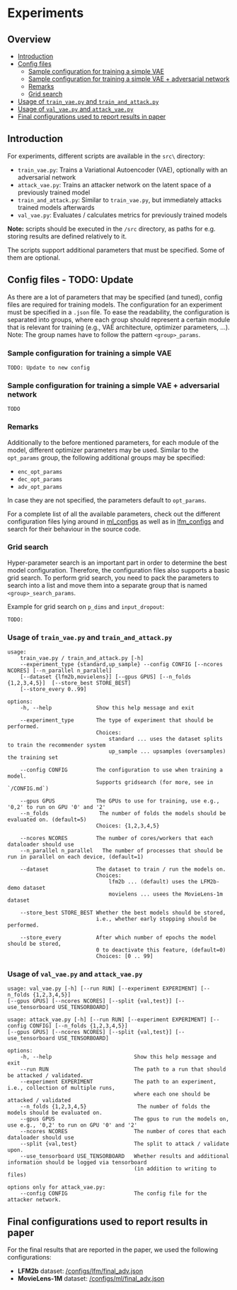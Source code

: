 # Experiments

## Overview

- [Introduction](#introduction)
- [Config files](#config-files)
    - [Sample configuration for training a simple VAE](#sample-configuration-for-training-a-simple-vae)
    - [Sample configuration for training a simple VAE + adversarial network](#sample-configuration-for-training-a-simple-vae--adversarial-network)
    - [Remarks](#remarks)
    - [Grid search](#grid-search)
- [Usage of ```train_vae.py``` and ```train_and_attack.py```](#usage-of-train_vaepy-and-train_and_attackpy)
- [Usage of ```val_vae.py``` and ```attack_vae.py```](#usage-of-val_vaepy-and-attack_vaepy)
- [Final configurations used to report results in paper](#final-configurations-used-to-report-results-in-paper)

## Introduction

For experiments, different scripts are available in the ```src\``` directory:

- ```train_vae.py```: Trains a Variational Autoencoder (VAE), optionally with an adversarial network
- ```attack_vae.py```: Trains an attacker network on the latent space of a previously trained model
- ```train_and_attack.py```: Similar to ```train_vae.py```, but immediately attacks trained models afterwards
- ```val_vae.py```: Evaluates / calculates metrics for previously trained models

**Note:** scripts should be executed in the ```/src``` directory, as paths for e.g. storing results are defined
relatively to it.

The scripts support additional parameters that must be specified. Some of them are optional.

## Config files - TODO: Update

As there are a lot of parameters that may be specified (and tuned), config files
are required for training models.
The configuration for an experiment must be specified in a ```.json``` file. To ease the readability,
the configuration is separated into groups, where each group should represent a certain module that
is relevant for training (e.g., VAE architecture, optimizer parameters, ...).  
Note: The group names have to follow the pattern ```<group>_params```.

### Sample configuration for training a simple VAE

```
TODO: Update to new config
```

### Sample configuration for training a simple VAE + adversarial network

```
TODO
```

### Remarks

Additionally to the before mentioned parameters, for each module of the model, different optimizer
parameters may be used. Similar to the ```opt_params``` group, the following additional groups may be specified:

- ```enc_opt_params```
- ```dec_opt_params```
- ```adv_opt_params```

In case they are not specified, the parameters default to ```opt_params```.

For a complete list of all the available parameters, check out the different configuration files lying around in
[ml_configs](/configs/ml) as well as in [lfm_configs](/configs/lfm) and search for their behaviour in the source code.

### Grid search

Hyper-parameter search is an important part in order to determine the best model configuration.
Therefore, the configuration files also supports a basic grid search. To perform grid search, you
need to pack the parameters to search into a list and move them into a separate group that is
named ```<group>_search_params```.

Example for grid search on ```p_dims``` and ```input_dropout```:

```
TODO:
```

### Usage of ```train_vae.py``` and ```train_and_attack.py```

```
usage:
    train_vae.py / train_and_attack.py [-h]
    --experiment_type {standard,up_sample} --config CONFIG [--ncores NCORES] [--n_parallel n_parallel]
    [--dataset {lfm2b,movielens}] [--gpus GPUS] [--n_folds {1,2,3,4,5}]  [--store_best STORE_BEST]
    [--store_every 0..99]
    
options:
    -h, --help              Show this help message and exit
    
    --experiment_type       The type of experiment that should be performed.
                            Choices:
                                standard ... uses the dataset splits to train the recommender system
                                up_sample ... upsamples (oversamples) the training set
                                                            
    --config CONFIG         The configuration to use when training a model.
                            Supports gridsearch (for more, see in `/CONFIG.md`)
                                                    
    --gpus GPUS             The GPUs to use for training, use e.g., '0,2' to run on GPU '0' and '2'
    --n_folds                The number of folds the models should be evaluated on. (default=5)
                            Choices: {1,2,3,4,5} 
                            
    --ncores NCORES         The number of cores/workers that each dataloader should use
    --n_parallel n_parallel   The number of processes that should be run in parallel on each device, (default=1)
                                                       
    --dataset               The dataset to train / run the models on.      
                            Choices:
                                lfm2b ... (default) uses the LFM2b-demo dataset
                                movielens ... usees the MovieLens-1m dataset
                                                                                            
    --store_best STORE_BEST Whether the best models should be stored,
                            i.e., whether early stopping should be performed.
                            
    --store_every           After which number of epochs the model should be stored, 
                            0 to deactivate this feature, (default=0)
                            Choices: [0 .. 99]
```

### Usage of ```val_vae.py``` and ```attack_vae.py```

```             
usage: val_vae.py [-h] [--run RUN] [--experiment EXPERIMENT] [--n_folds {1,2,3,4,5}]
[--gpus GPUS] [--ncores NCORES] [--split {val,test}] [--use_tensorboard USE_TENSORBOARD]
               
usage: attack_vae.py [-h] [--run RUN] [--experiment EXPERIMENT] [--config CONFIG] [--n_folds {1,2,3,4,5}]
[--gpus GPUS] [--ncores NCORES] [--split {val,test}] [--use_tensorboard USE_TENSORBOARD]

options:
    -h, --help                          Show this help message and exit
    --run RUN                           The path to a run that should be attacked / validated.
    --experiment EXPERIMENT             The path to an experiment, i.e., collection of multiple runs, 
                                        where each one should be attacked / validated
    --n_folds {1,2,3,4,5}                The number of folds the models should be evaluated on.
    --gpus GPUS                         The gpus to run the models on, use e.g., '0,2' to run on GPU '0' and '2'
    --ncores NCORES                     The number of cores that each dataloader should use
    --split {val,test}                  The split to attack / validate upon.
    --use_tensorboard USE_TENSORBOARD   Whether results and additional information should be logged via tensorboard 
                                        (in addition to writing to files)

options only for attack_vae.py:
    --config CONFIG                     The config file for the attacker network.                            
```

## Final configurations used to report results in paper

For the final results that are reported in the paper, we used the following configurations:

- **LFM2b** dataset: [/configs/lfm/final_adv.json](/configs/lfm/final_adv.json)
- **MovieLens-1M** dataset: [/configs/ml/final_adv.json](/configs/ml/final_adv.json)
